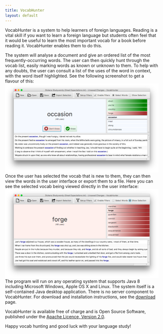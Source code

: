```yaml
---
title: VocabHunter
layout: default
---
```

VocabHunter is a system to help learners of foreign languages.  Reading is a vital skill if you want to learn a foreign language but students often feel that it would be useful to learn the most important vocab for a book before reading it.  VocabHunter enables them to do this.

The system will analyse a document and give an ordered list of the most frequently-occurring words.  The user can then quickly hunt through the vocab list, easily marking words as known or unknown to them.  To help with any doubts, the user can consult a list of the uses of the word in context, with the word itself highlighted.  See the following screenshot to get a flavour of this:
![Screenshot of VocabHunter in use](/assets/VocabHunter-in-use.png)
Once the user has selected the vocab that is new to them, they can then view the words in the user interface or export them to a file.  Here you can see the selected vocab being viewed directly in the user interface:
![Screenshot of VocabHunter showing selected vocab](/assets/VocabHunter-selected-vocab.png)
The program will run on any operating system that supports Java 8 including Microsoft Windows, Apple OS X and Linux.  The system itself is a self-contained Java desktop application.  There is no server component to VocabHunter.  For download and installation instructions, see the [download](/download) page.

VocabHunter is available free of charge and is Open Source Software, published under the [Apache Licence, Version 2.0](http://www.apache.org/licenses/LICENSE-2.0).

Happy vocab hunting and good luck with your language study!
